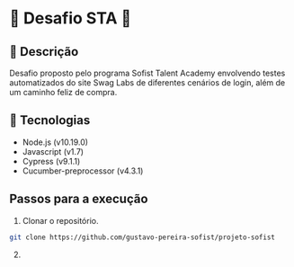 # :small_blue_diamond: Desafio STA :small_blue_diamond:

## :blue_book: Descrição
Desafio proposto pelo programa Sofist Talent Academy envolvendo testes automatizados do site Swag Labs de diferentes cenários de login, além de um caminho feliz de compra.

## :wrench: Tecnologias
- Node.js (v10.19.0)
- Javascript (v1.7)
- Cypress (v9.1.1)
- Cucumber-preprocessor (v4.3.1)

## Passos para a execução
1. Clonar o repositório.
```bash
git clone https://github.com/gustavo-pereira-sofist/projeto-sofist
```
2.
